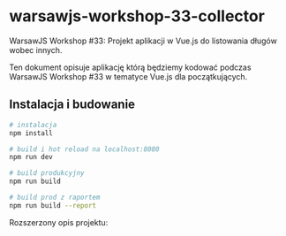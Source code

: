 # warsawjs-workshop-33-collector
WarsawJS Workshop #33: Projekt aplikacji w Vue.js do listowania długów wobec innych.

Ten dokument opisuje aplikację którą będziemy kodować podczas WarsawJS Workshop #33 w tematyce Vue.js dla początkujących.

## Instalacja i budowanie

``` bash
# instalacja
npm install

# build i hot reload na localhost:8080
npm run dev

# build produkcyjny
npm run build

# build prod z raportem
npm run build --report
```

Rozszerzony opis projektu: <TODO>

